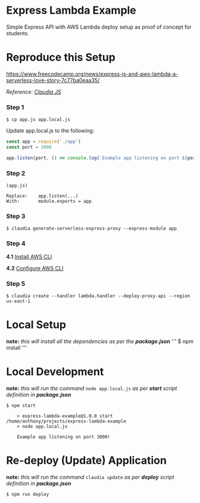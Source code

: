 # Express Lambda Example

Simple Express API with AWS Lambda deploy setup as proof of concept for students.

# Reproduce this Setup
https://www.freecodecamp.org/news/express-js-and-aws-lambda-a-serverless-love-story-7c77ba0eaa35/

*Reference: [Claudia JS](https://claudiajs.com/tutorials/serverless-express.html)*

### Step 1
```
$ cp app.js app.local.js
```
Update app.local.js to the following:
```javascript
const app = require('./app')
const port = 3000

app.listen(port, () => console.log(`Example app listening on port ${port}!`))
```

### Step 2
```
(app.js)

Replace:    app.listen(...)
With:       module.exports = app
```

### Step 3
```
$ claudia generate-serverless-express-proxy --express-module app
```

### Step 4
**4.1** [Install AWS CLI](https://docs.aws.amazon.com/cli/latest/userguide/cli-chap-install.html)

**4.2** [Configure AWS CLI](https://docs.aws.amazon.com/cli/latest/userguide/cli-chap-configure.html)

### Step 5
```
$ claudia create --handler lambda.handler --deploy-proxy-api --region us-east-1
```

# Local Setup
**note:** *this will install all the dependencies as per the **package.json***
'''
$ npm install
'''

# Local Development
**note:** *this will run the command* `node app.local.js` *as per **start** script definition in **package.json***
```
$ npm start

    > express-lambda-example@1.0.0 start /home/anthony/projects/express-lambda-example
    > node app.local.js

    Example app listening on port 3000!
```

# Re-deploy (Update) Application
**note:** *this will run the command* `claudia update` *as per **deploy** script definition in **package.json***
```
$ npm run deploy
```

